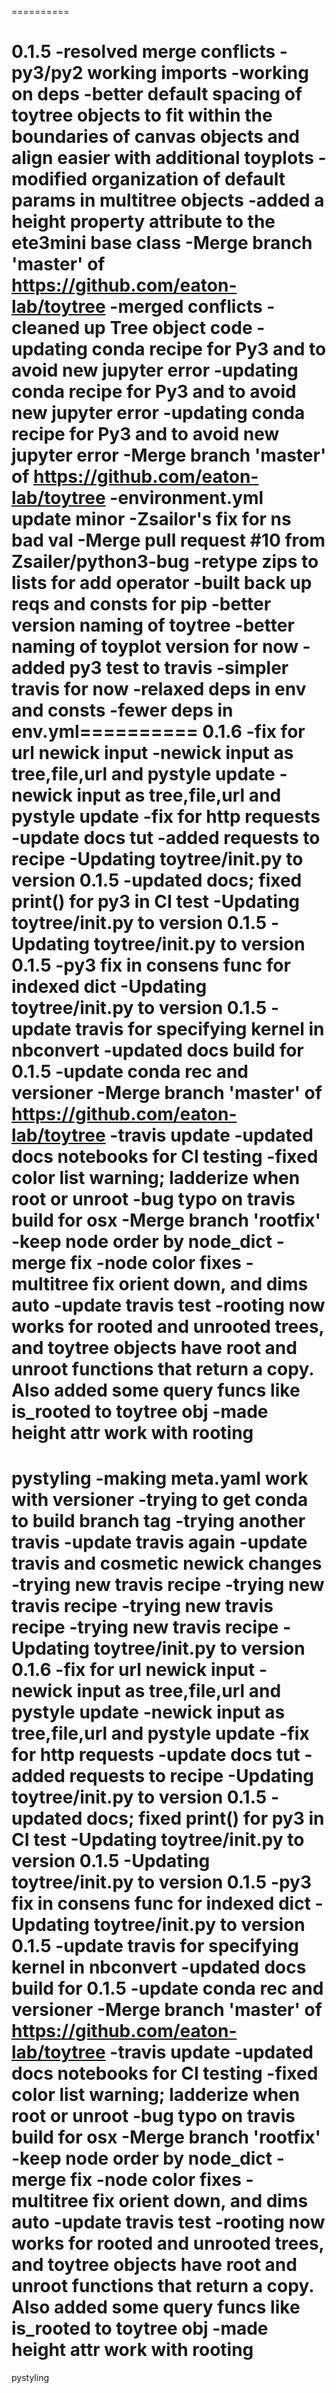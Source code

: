 ==========  

0.1.5
-resolved merge conflicts
-py3/py2 working imports
-working on deps
-better default spacing of toytree objects to fit within the boundaries of canvas objects and align easier with additional toyplots
-modified organization of default params in multitree objects
-added a height property attribute to the ete3mini base class
-Merge branch 'master' of https://github.com/eaton-lab/toytree
-merged conflicts
-cleaned up Tree object code
-updating conda recipe for Py3 and to avoid new jupyter error
-updating conda recipe for Py3 and to avoid new jupyter error
-updating conda recipe for Py3 and to avoid new jupyter error
-Merge branch 'master' of https://github.com/eaton-lab/toytree
-environment.yml update minor
-Zsailor's fix for ns bad val
-Merge pull request #10 from Zsailer/python3-bug
-retype zips to lists for add operator
-built back up reqs and consts for pip
-better version naming of toytree
-better naming of toyplot version for now
-added py3 test to travis
-simpler travis for now
-relaxed deps in env and consts
-fewer deps in env.yml==========
0.1.6
-fix for url newick input
-newick input as tree,file,url and pystyle update
-newick input as tree,file,url and pystyle update
-fix for http requests
-update docs tut
-added requests to recipe
-Updating toytree/__init__.py to version 0.1.5
-updated docs; fixed print() for py3 in CI test
-Updating toytree/__init__.py to version 0.1.5
-Updating toytree/__init__.py to version 0.1.5
-py3 fix in consens func for indexed dict
-Updating toytree/__init__.py to version 0.1.5
-update travis for specifying kernel in nbconvert
-updated docs build for 0.1.5
-update conda rec and versioner
-Merge branch 'master' of https://github.com/eaton-lab/toytree
-travis update
-updated docs notebooks for CI testing
-fixed color list warning; ladderize when root or unroot
-bug typo on travis build for osx
-Merge branch 'rootfix'
-keep node order by node_dict
-merge fix
-node color fixes
-multitree fix orient down, and dims auto
-update travis test
-rooting now works for rooted and unrooted trees, and toytree objects have root and unroot functions that return a copy. Also added some query funcs like is_rooted to toytree obj
-made height attr work with rooting
==========
pystyling
-making meta.yaml work with versioner
-trying to get conda to build branch tag
-trying another travis
-update travis again
-update travis and cosmetic newick changes
-trying new travis recipe
-trying new travis recipe
-trying new travis recipe
-trying new travis recipe
-Updating toytree/__init__.py to version 0.1.6
-fix for url newick input
-newick input as tree,file,url and pystyle update
-newick input as tree,file,url and pystyle update
-fix for http requests
-update docs tut
-added requests to recipe
-Updating toytree/__init__.py to version 0.1.5
-updated docs; fixed print() for py3 in CI test
-Updating toytree/__init__.py to version 0.1.5
-Updating toytree/__init__.py to version 0.1.5
-py3 fix in consens func for indexed dict
-Updating toytree/__init__.py to version 0.1.5
-update travis for specifying kernel in nbconvert
-updated docs build for 0.1.5
-update conda rec and versioner
-Merge branch 'master' of https://github.com/eaton-lab/toytree
-travis update
-updated docs notebooks for CI testing
-fixed color list warning; ladderize when root or unroot
-bug typo on travis build for osx
-Merge branch 'rootfix'
-keep node order by node_dict
-merge fix
-node color fixes
-multitree fix orient down, and dims auto
-update travis test
-rooting now works for rooted and unrooted trees, and toytree objects have root and unroot functions that return a copy. Also added some query funcs like is_rooted to toytree obj
-made height attr work with rooting
==========
pystyling

